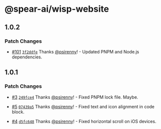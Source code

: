 # @spear-ai/wisp-website

## 1.0.2

### Patch Changes

- [#101](https://github.com/spear-ai/wisp/pull/101) [`3f2ddfe`](https://github.com/spear-ai/wisp/commit/3f2ddfef0626e63340a7bb8bbf30634d8bd5ea52) Thanks [@psirenny](https://github.com/psirenny)! - Updated PNPM and Node.js dependencies.

## 1.0.1

### Patch Changes

- [#3](https://github.com/spear-ai/wisp/pull/3) [`249fce4`](https://github.com/spear-ai/wisp/commit/249fce4380be96f37cc819a331124150480fd4d9) Thanks [@psirenny](https://github.com/psirenny)! - Fixed PNPM lock file. Maybe.

- [#5](https://github.com/spear-ai/wisp/pull/5) [`07439a5`](https://github.com/spear-ai/wisp/commit/07439a5d4f794e64fe3de2ff0f16f254562e485e) Thanks [@psirenny](https://github.com/psirenny)! - Fixed text and icon alignment in code block.

- [#4](https://github.com/spear-ai/wisp/pull/4) [`d5fc648`](https://github.com/spear-ai/wisp/commit/d5fc64879b7fccecb0b13e28593b21a9efd95a0c) Thanks [@psirenny](https://github.com/psirenny)! - Fixed horizontal scroll on iOS devices.
